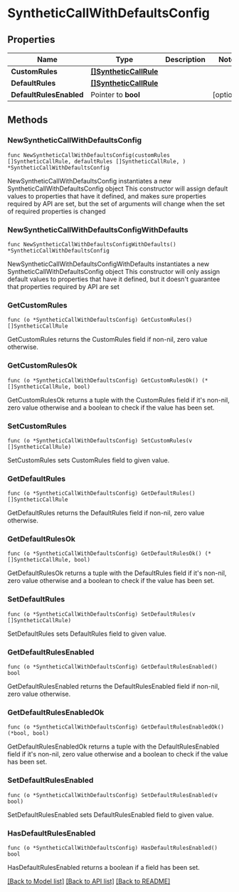 # SyntheticCallWithDefaultsConfig

## Properties

Name | Type | Description | Notes
------------ | ------------- | ------------- | -------------
**CustomRules** | [**[]SyntheticCallRule**](SyntheticCallRule.md) |  | 
**DefaultRules** | [**[]SyntheticCallRule**](SyntheticCallRule.md) |  | 
**DefaultRulesEnabled** | Pointer to **bool** |  | [optional] 

## Methods

### NewSyntheticCallWithDefaultsConfig

`func NewSyntheticCallWithDefaultsConfig(customRules []SyntheticCallRule, defaultRules []SyntheticCallRule, ) *SyntheticCallWithDefaultsConfig`

NewSyntheticCallWithDefaultsConfig instantiates a new SyntheticCallWithDefaultsConfig object
This constructor will assign default values to properties that have it defined,
and makes sure properties required by API are set, but the set of arguments
will change when the set of required properties is changed

### NewSyntheticCallWithDefaultsConfigWithDefaults

`func NewSyntheticCallWithDefaultsConfigWithDefaults() *SyntheticCallWithDefaultsConfig`

NewSyntheticCallWithDefaultsConfigWithDefaults instantiates a new SyntheticCallWithDefaultsConfig object
This constructor will only assign default values to properties that have it defined,
but it doesn't guarantee that properties required by API are set

### GetCustomRules

`func (o *SyntheticCallWithDefaultsConfig) GetCustomRules() []SyntheticCallRule`

GetCustomRules returns the CustomRules field if non-nil, zero value otherwise.

### GetCustomRulesOk

`func (o *SyntheticCallWithDefaultsConfig) GetCustomRulesOk() (*[]SyntheticCallRule, bool)`

GetCustomRulesOk returns a tuple with the CustomRules field if it's non-nil, zero value otherwise
and a boolean to check if the value has been set.

### SetCustomRules

`func (o *SyntheticCallWithDefaultsConfig) SetCustomRules(v []SyntheticCallRule)`

SetCustomRules sets CustomRules field to given value.


### GetDefaultRules

`func (o *SyntheticCallWithDefaultsConfig) GetDefaultRules() []SyntheticCallRule`

GetDefaultRules returns the DefaultRules field if non-nil, zero value otherwise.

### GetDefaultRulesOk

`func (o *SyntheticCallWithDefaultsConfig) GetDefaultRulesOk() (*[]SyntheticCallRule, bool)`

GetDefaultRulesOk returns a tuple with the DefaultRules field if it's non-nil, zero value otherwise
and a boolean to check if the value has been set.

### SetDefaultRules

`func (o *SyntheticCallWithDefaultsConfig) SetDefaultRules(v []SyntheticCallRule)`

SetDefaultRules sets DefaultRules field to given value.


### GetDefaultRulesEnabled

`func (o *SyntheticCallWithDefaultsConfig) GetDefaultRulesEnabled() bool`

GetDefaultRulesEnabled returns the DefaultRulesEnabled field if non-nil, zero value otherwise.

### GetDefaultRulesEnabledOk

`func (o *SyntheticCallWithDefaultsConfig) GetDefaultRulesEnabledOk() (*bool, bool)`

GetDefaultRulesEnabledOk returns a tuple with the DefaultRulesEnabled field if it's non-nil, zero value otherwise
and a boolean to check if the value has been set.

### SetDefaultRulesEnabled

`func (o *SyntheticCallWithDefaultsConfig) SetDefaultRulesEnabled(v bool)`

SetDefaultRulesEnabled sets DefaultRulesEnabled field to given value.

### HasDefaultRulesEnabled

`func (o *SyntheticCallWithDefaultsConfig) HasDefaultRulesEnabled() bool`

HasDefaultRulesEnabled returns a boolean if a field has been set.


[[Back to Model list]](../README.md#documentation-for-models) [[Back to API list]](../README.md#documentation-for-api-endpoints) [[Back to README]](../README.md)



